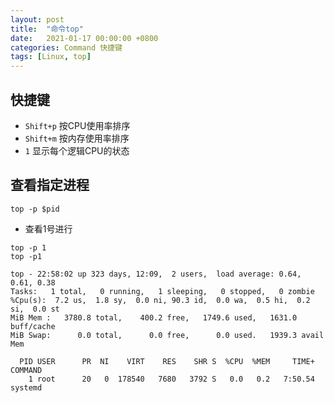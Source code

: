 ```yaml
---
layout: post
title:  "命令top"
date:   2021-01-17 00:00:00 +0800
categories: Command 快捷键
tags: [Linux, top]
---
```


## 快捷键
* ```Shift+p``` 按CPU使用率排序
* ```Shift+m``` 按内存使用率排序
* ```1``` 显示每个逻辑CPU的状态

## 查看指定进程
```shell
top -p $pid
```

* 查看1号进行
```shell
top -p 1
top -p1
```
```
top - 22:58:02 up 323 days, 12:09,  2 users,  load average: 0.64, 0.61, 0.38
Tasks:   1 total,   0 running,   1 sleeping,   0 stopped,   0 zombie
%Cpu(s):  7.2 us,  1.8 sy,  0.0 ni, 90.3 id,  0.0 wa,  0.5 hi,  0.2 si,  0.0 st
MiB Mem :   3780.8 total,    400.2 free,   1749.6 used,   1631.0 buff/cache
MiB Swap:      0.0 total,      0.0 free,      0.0 used.   1939.3 avail Mem 

  PID USER      PR  NI    VIRT    RES    SHR S  %CPU  %MEM     TIME+ COMMAND
    1 root      20   0  178540   7680   3792 S   0.0   0.2   7:50.54 systemd
```
